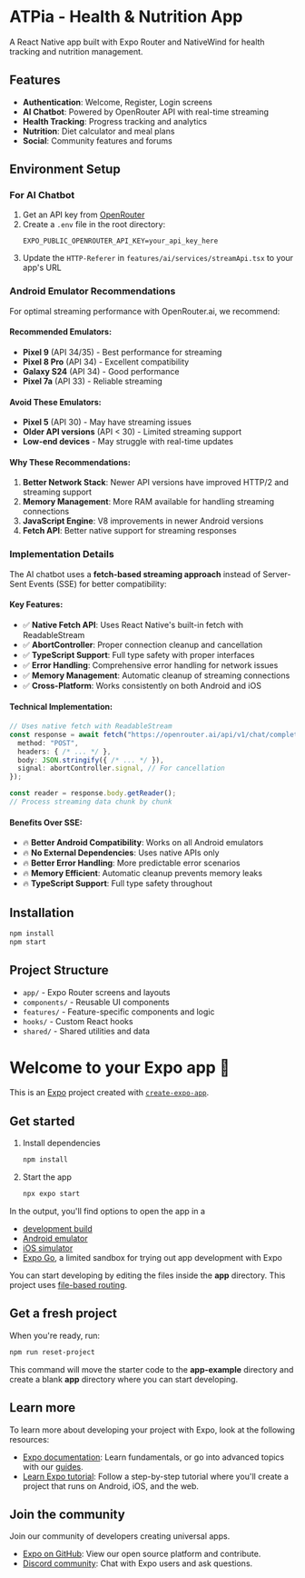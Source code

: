 # ATPia - Health & Nutrition App

A React Native app built with Expo Router and NativeWind for health tracking and nutrition management.

## Features

- **Authentication**: Welcome, Register, Login screens
- **AI Chatbot**: Powered by OpenRouter API with real-time streaming
- **Health Tracking**: Progress tracking and analytics
- **Nutrition**: Diet calculator and meal plans
- **Social**: Community features and forums

## Environment Setup

### For AI Chatbot

1. Get an API key from [OpenRouter](https://openrouter.ai/)
2. Create a `.env` file in the root directory:
   ```
   EXPO_PUBLIC_OPENROUTER_API_KEY=your_api_key_here
   ```
3. Update the `HTTP-Referer` in `features/ai/services/streamApi.tsx` to your app's URL

### Android Emulator Recommendations

For optimal streaming performance with OpenRouter.ai, we recommend:

#### **Recommended Emulators:**
- **Pixel 9** (API 34/35) - Best performance for streaming
- **Pixel 8 Pro** (API 34) - Excellent compatibility
- **Galaxy S24** (API 34) - Good performance
- **Pixel 7a** (API 33) - Reliable streaming

#### **Avoid These Emulators:**
- **Pixel 5** (API 30) - May have streaming issues
- **Older API versions** (API < 30) - Limited streaming support
- **Low-end devices** - May struggle with real-time updates

#### **Why These Recommendations:**
1. **Better Network Stack**: Newer API versions have improved HTTP/2 and streaming support
2. **Memory Management**: More RAM available for handling streaming connections
3. **JavaScript Engine**: V8 improvements in newer Android versions
4. **Fetch API**: Better native support for streaming responses

### Implementation Details

The AI chatbot uses a **fetch-based streaming approach** instead of Server-Sent Events (SSE) for better compatibility:

#### **Key Features:**
- ✅ **Native Fetch API**: Uses React Native's built-in fetch with ReadableStream
- ✅ **AbortController**: Proper connection cleanup and cancellation
- ✅ **TypeScript Support**: Full type safety with proper interfaces
- ✅ **Error Handling**: Comprehensive error handling for network issues
- ✅ **Memory Management**: Automatic cleanup of streaming connections
- ✅ **Cross-Platform**: Works consistently on both Android and iOS

#### **Technical Implementation:**
```typescript
// Uses native fetch with ReadableStream
const response = await fetch("https://openrouter.ai/api/v1/chat/completions", {
  method: "POST",
  headers: { /* ... */ },
  body: JSON.stringify({ /* ... */ }),
  signal: abortController.signal, // For cancellation
});

const reader = response.body.getReader();
// Process streaming data chunk by chunk
```

#### **Benefits Over SSE:**
- 🔥 **Better Android Compatibility**: Works on all Android emulators
- 🔥 **No External Dependencies**: Uses native APIs only
- 🔥 **Better Error Handling**: More predictable error scenarios
- 🔥 **Memory Efficient**: Automatic cleanup prevents memory leaks
- 🔥 **TypeScript Support**: Full type safety throughout

## Installation

```bash
npm install
npm start
```

## Project Structure

- `app/` - Expo Router screens and layouts
- `components/` - Reusable UI components
- `features/` - Feature-specific components and logic
- `hooks/` - Custom React hooks
- `shared/` - Shared utilities and data

# Welcome to your Expo app 👋

This is an [Expo](https://expo.dev) project created with [`create-expo-app`](https://www.npmjs.com/package/create-expo-app).

## Get started

1. Install dependencies

   ```bash
   npm install
   ```

2. Start the app

   ```bash
   npx expo start
   ```

In the output, you'll find options to open the app in a

- [development build](https://docs.expo.dev/develop/development-builds/introduction/)
- [Android emulator](https://docs.expo.dev/workflow/android-studio-emulator/)
- [iOS simulator](https://docs.expo.dev/workflow/ios-simulator/)
- [Expo Go](https://expo.dev/go), a limited sandbox for trying out app development with Expo

You can start developing by editing the files inside the **app** directory. This project uses [file-based routing](https://docs.expo.dev/router/introduction).

## Get a fresh project

When you're ready, run:

```bash
npm run reset-project
```

This command will move the starter code to the **app-example** directory and create a blank **app** directory where you can start developing.

## Learn more

To learn more about developing your project with Expo, look at the following resources:

- [Expo documentation](https://docs.expo.dev/): Learn fundamentals, or go into advanced topics with our [guides](https://docs.expo.dev/guides).
- [Learn Expo tutorial](https://docs.expo.dev/tutorial/introduction/): Follow a step-by-step tutorial where you'll create a project that runs on Android, iOS, and the web.

## Join the community

Join our community of developers creating universal apps.

- [Expo on GitHub](https://github.com/expo/expo): View our open source platform and contribute.
- [Discord community](https://chat.expo.dev): Chat with Expo users and ask questions.
